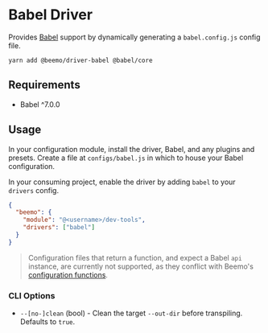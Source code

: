 # Babel Driver

Provides [Babel](https://github.com/babel/babel) support by dynamically generating a
`babel.config.js` config file.

```
yarn add @beemo/driver-babel @babel/core
```

## Requirements

- Babel ^7.0.0

## Usage

In your configuration module, install the driver, Babel, and any plugins and presets. Create a file
at `configs/babel.js` in which to house your Babel configuration.

In your consuming project, enable the driver by adding `babel` to your `drivers` config.

```json
{
  "beemo": {
    "module": "@<username>/dev-tools",
    "drivers": ["babel"]
  }
}
```

> Configuration files that return a function, and expect a Babel `api` instance, are currently not
> supported, as they conflict with Beemo's [configuration functions](../provider.md#drivers).

### CLI Options

- `--[no-]clean` (bool) - Clean the target `--out-dir` before transpiling. Defaults to `true`.
